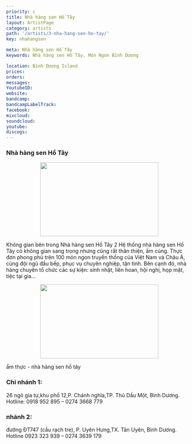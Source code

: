 ```yaml
---
priority: c
title: Nhà hàng sen Hồ Tây
layout: ArtistPage
category: artists
path: '/artists/3-nha-hang-sen-ho-tay/'
key: nhahangsen

meta: Nhà hàng sen Hồ Tây
keywords: Nhà hàng sen Hồ Tây, Món Ngon Bình Dương

location: Bình Dương Island
prices: 
orders: 
messages: 
YoutubeID: 
website: 
bandcamp: 
bandcampLabelTrack: 
facebook: 
mixcloud: 
soundcloud: 
youtube: 
discogs: 
---
```

<h3>Nhà hàng sen Hồ Tây</h3>
<div align="center"><img src="http://dulichbinhduong.org.vn/uploads/images/collage%202.jpg" width="320px" height="200px"></div>

Không gian bên trong Nhà hàng sen Hồ Tây 2
Hệ thống nhà hàng sen Hồ Tây có không gian sang trọng nhưng cũng rất thân thiện, ấm cúng. Thực đơn phong phú trên 100 món ngon truyền thống của Việt Nam và Châu Á, cùng đội ngũ đầu bếp, phục vụ chuyên nghiệp, tận tình. Bên cạnh đó, nhà hàng chuyên tổ chức các sự kiện: sinh nhật, liên hoan, hội nghị, họp mặt, tiệc tại gia...
<div align="center"><img src="http://dulichbinhduong.org.vn/uploads/images/collage.jpg" width="320px" height="200px"></div>

ẩm thực - nhà hàng sen hồ tây
<h3>Chi nhánh 1: </h3>26 ngô gia tự,khu phố 12,P. Chánh nghĩa,TP. Thủ Dầu Một, Bình Dương. Hotline: 0918 952 895 – 0274 3668 779
<h3> nhánh 2: </h3>đường ĐT747 (cầu rạch tre), P. Uyên Hưng,TX. Tân Uyên, Bình Dương. Hotline 0923 323 939 – 0274 3639 179